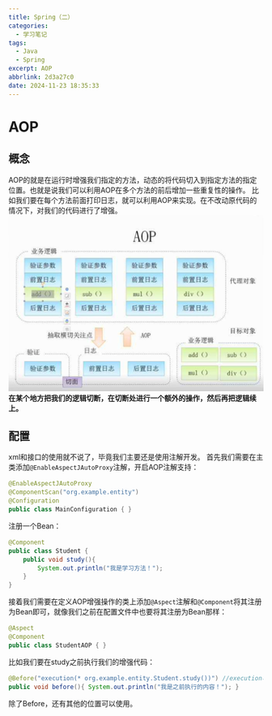 ```yaml
---
title: Spring（二）
categories:
  - 学习笔记
tags:
  - Java
  - Spring
excerpt: AOP
abbrlink: 2d3a27c0
date: 2024-11-23 18:35:33
---
```

# AOP
## 概念
AOP的就是在运行时增强我们指定的方法，动态的将代码切入到指定方法的指定位置。也就是说我们可以利用AOP在多个方法的前后增加一些重复性的操作。
比如我们要在每个方法前面打印日志，就可以利用AOP来实现。在不改动原代码的情况下，对我们的代码进行了增强。
![image.png](https://raw.githubusercontent.com/moiseak/blogimg/main/img/20241125172212.png)
**在某个地方把我们的逻辑切断，在切断处进行一个额外的操作，然后再把逻辑续上。**
## 配置
xml和接口的使用就不说了，毕竟我们主要还是使用注解开发。
首先我们需要在主类添加`@EnableAspectJAutoProxy`注解，开启AOP注解支持：
```Java
@EnableAspectJAutoProxy 
@ComponentScan("org.example.entity") 
@Configuration 
public class MainConfiguration { }
```
注册一个Bean：
```JAva
@Component 
public class Student { 
	public void study(){ 
		System.out.println("我是学习方法！"); 
	} 
}
```
接着我们需要在定义AOP增强操作的类上添加`@Aspect`注解和`@Component`将其注册为Bean即可，就像我们之前在配置文件中也要将其注册为Bean那样：
```Java
@Aspect 
@Component 
public class StudentAOP { }
```
比如我们要在study之前执行我们的增强代码：
```JAva
@Before("execution(* org.example.entity.Student.study())") //execution写法跟之前一样 
public void before(){ System.out.println("我是之前执行的内容！"); }
```
除了Before，还有其他的位置可以使用。